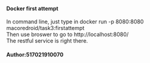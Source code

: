 #### Docker first attempt
In command line, just type in docker run -p 8080:8080 macoredroid/task3:firstattempt<br>
Then use broswer to go to http://localhost:8080/ <br>
The restful service is right there.
#### Author:517021910070
